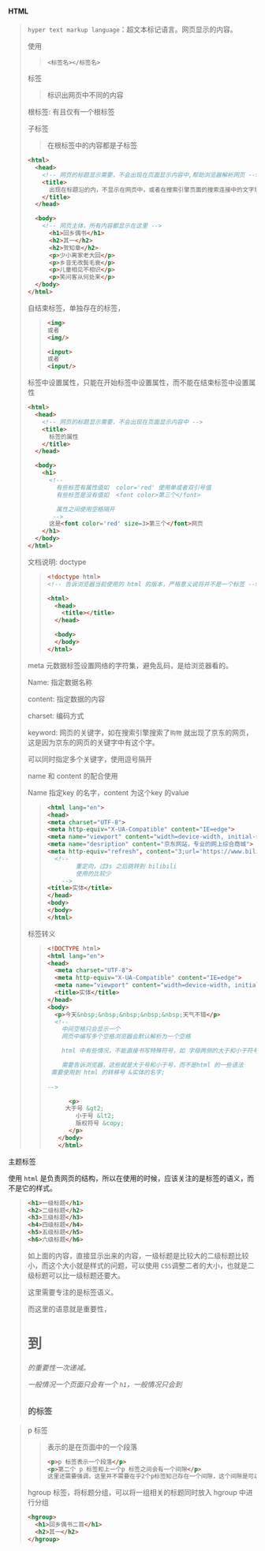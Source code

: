 #### HTML

> `hyper text markup language`：超文本标记语言。网页显示的内容。
>
> 使用
>
> > `<标签名></标签名>`
>
> 标签
>
> > 标识出网页中不同的内容
>
> 根标签:  有且仅有一个根标签
>
> > <html></html>
>
> 子标签
>
> > 在根标签中的内容都是子标签
>
> ```html
> <html>
>   <head>
>     <!-- 网页的标题显示需要，不会出现在页面显示内容中,帮助浏览器解析网页 -->
>     <title>
>       出现在标题沿的内，不显示在网页中，或者在搜索引擎页面的搜索连接中的文字现实
>     </title>
>   </head>
> 
>   <body>
>     <!-- 网页主体，所有内容都显示在这里 -->
>       <h1>回乡偶书</h1>
>       <h2>其一</h2>
>       <h2>贺知章</h2>
>       <p>少小离家老大回</p>
>       <p>乡音无改鬓毛衰</p>
>       <p>儿童相见不相识</p>
>       <p>笑问客从何处来</p>
>   </body>
> </html>
> ```
>
> 自结束标签，单独存在的标签，
>
> > ```html
> > <img>
> > 或者
> > <img/>
> > 
> > <input>
> > 或者
> > <input/>
> > ```
>
> 标签中设置属性，只能在开始标签中设置属性，而不能在结束标签中设置属性
>
> ```html
> <html>
>   <head>
>     <!-- 网页的标题显示需要，不会出现在页面显示内容中 -->
>     <title>
>       标签的属性
>     </title>
>   </head>
> 
>   <body>
>     <h1>
>       <!-- 
>         有些标签有属性值如  color='red' 使用单或者双引号值
>         有些标签是没有值如  <font color>第三个</font>
> 
>         属性之间使用空格隔开
>        -->
>       这是<font color='red' size=3>第三个</font>网页
>     </h1>
>   </body>
> </html>
> ```
>
> 文档说明: doctype
>
> > ```html
> > <!doctype html>
> > <!-- 告诉浏览器当前使用的 html 的版本，严格意义说将并不是一个标签 -->
> > 
> > <html>
> >   <head>
> >     <title></title>
> >   </head>
> > 
> >   <body>
> >   </body>
> > </html>
> > ```
>
> meta 元数据标签设置网络的字符集，避免乱码，是给浏览器看的。
>
> Name: 指定数据名称
>
> content: 指定数据的内容
>
> charset: 编码方式
>
> keyword: 网页的关键字，如在搜索引擎搜索了`购物` 就出现了京东的网页，这是因为京东的网页的关键字中有这个字。
>
> 可以同时指定多个关键字，使用逗号隔开
>
> name 和 content 的配合使用
>
> Name 指定key 的名字，content 为这个key 的value
>
> > ```html
> > <html lang="en">
> > <head>
> > <meta charset="UTF-8">
> > <meta http-equiv="X-UA-Compatible" content="IE=edge">
> > <meta name="viewport" content="width=device-width, initial-scale=1.0">
> > <meta name="desription" content="京东网站，专业的网上综合商城">
> > <meta http-equiv="refresh", content="3;url='https://www.bilibili.com/">
> >   <!-- 
> > 		重定向，过3s 之后跳转到 bilibili
> > 		使用的比较少
> > 	-->
> > <title>实体</title>
> > </head>
> > <body>
> > </body>
> > </html>
> > ```
>
> 标签转义
>
> > ```html
> > <!DOCTYPE html>
> > <html lang="en">
> > <head>
> >   <meta charset="UTF-8">
> >   <meta http-equiv="X-UA-Compatible" content="IE=edge">
> >   <meta name="viewport" content="width=device-width, initial-scale=1.0">
> >   <title>实体</title>
> > </head>
> > <body>
> >   <p>今天&nbsp;&nbsp;&nbsp;&nbsp;&nbsp;天气不错</p>
> >   <!-- 
> >     中间空格只会显示一个
> >     网页中编写多个空格浏览器会默认解析为一个空格
> > 
> >     html 中有些情况，不能直接书写特殊符号，如 字母两侧的大于和小于符号，这属于 html 的语法
> > 
> >     需要告诉浏览器，这些就是大于号和小于号，而不是html 的一些语法
> >  需要使用到 html 的转移号 &实体的名字;
> >    
> > -->
> > 
> >       <p>
> >      大于号 &gt2;
> >         小于号 &lt2;
> >         版权符号 &copy;
> >       </p>
> >    </body>
> >    </html>
> > ```
>

主题标签

使用 `html` 是负责网页的结构，所以在使用的时候，应该关注的是标签的语义，而不是它的样式。

> ```html
> <h1>一级标题</h1>
> <h2>二级标题</h2>
> <h3>三级标题</h3>
> <h4>四级标题</h4>
> <h5>五级标题</h5>
> <h6>六级标题</h6>
> ```
>
> 如上面的内容，直接显示出来的内容，一级标题是比较大的二级标题比较小，而这个大小就是样式的问题，可以使用 `CSS`调整二者的大小，也就是二级标题可以比一级标题还要大。
>
> 这里需要专注的是标签语义。
>
> 而这里的语意就是重要性，<h1> 到 <h6> 的重要性一次递减。
>
> 一般情况一个页面只会有一个 `h1`，一般情况只会到 <h3> 的标签

> p 标签
>
> > 表示的是在页面中的一个段落
> >
> > ```html
> > <p>p 标签表示一个段落</p>
> > <p>第二个 p 标签和上一个p 标签之间会有一个间隙</p>
> > 这里还需要强调，这里并不需要在乎2个p标签知己存在一个间隙，这个间隙是可以被CSS 调整的，而去关注这里的p 表示的是一个段落。
> > ```
>
> hgroup 标签，将标题分组，可以将一组相关的标题同时放入 hgroup 中进行分组
>
> ```html
> <hgroup>
>   <h1>回乡偶书二首</h1>
>   <h2>其一</h2>
> </hgroup>
> ```
>
> 

